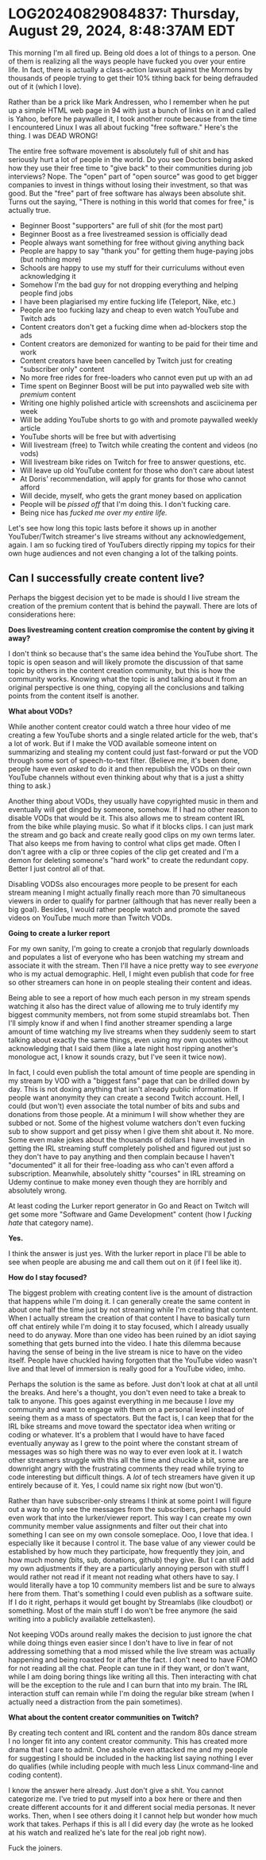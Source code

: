 # LOG20240829084837: Thursday, August 29, 2024, 8:48:37AM EDT

This morning I'm all fired up. Being old does a lot of things to a person. One of them is realizing all the ways people have fucked you over your entire life. In fact, there is actually a class-action lawsuit against the Mormons by thousands of people trying to get their 10% tithing back for being defrauded out of it (which I love).

Rather than be a prick like Mark Andressen, who I remember when he put up a simple HTML web page in 94 with just a bunch of links on it and called is Yahoo, before he paywalled it, I took another route because from the time I encountered Linux I was all about fucking "free software." Here's the thing. I was DEAD WRONG!

The entire free software movement is absolutely full of shit and has seriously hurt a lot of people in the world. Do you see Doctors being asked how they use their free time to "give back" to their communities during job interviews? Nope. The "open" part of "open source" was good to get bigger companies to invest in things without losing their investment, so that was good. But the "free" part of free software has always been absolute shit. Turns out the saying, "There is nothing in this world that comes for free," is actually true.

* Beginner Boost "supporters" are full of shit (for the most part)
* Beginner Boost as a free livestreamed session is officially dead
* People always want something for free without giving anything back
* People are happy to say "thank you" for getting them huge-paying jobs (but nothing more)
* Schools are happy to use my stuff for their curriculums without even acknowledging it
* Somehow I'm the bad guy for not dropping everything and helping people find jobs
* I have been plagiarised my entire fucking life (Teleport, Nike, etc.)
* People are too fucking lazy and cheap to even watch YouTube and Twitch ads
* Content creators don't get a fucking dime when ad-blockers stop the ads
* Content creators are demonized for wanting to be paid for their time and work
* Content creators have been cancelled by Twitch just for creating "subscriber only" content
* No more free rides for free-loaders who cannot even put up with an ad
* Time spent on Beginner Boost will be put into paywalled web site with *premium* content
* Writing one highly polished article with screenshots and asciicinema per week
* Will be adding YouTube shorts to go with and promote paywalled weekly article
* YouTube shorts will be free but with advertising
* Will livestream (free) to Twitch while creating the content and videos (no vods)
* Will livestream bike rides on Twitch for free to answer questions, etc.
* Will leave up old YouTube content for those who don't care about latest
* At Doris' recommendation, will apply for grants for those who cannot afford
* Will decide, myself, who gets the grant money based on application
* People will be *pissed off* that I'm doing this. I don't fucking care.
* Being nice has *fucked me over my entire life.*

Let's see how long this topic lasts before it shows up in another YouTuber/Twitch streamer's live streams without any acknowledgement, again. I am so fucking tired of YouTubers directly ripping my topics for their own huge audiences and not even changing a lot of the talking points.

## Can I successfully create content live?

Perhaps the biggest decision yet to be made is should I live stream the creation of the premium content that is behind the paywall. There are lots of considerations here:

**Does livestreaming content creation compromise the content by giving it away?**

I don't think so because that's the same idea behind the YouTube short. The topic is open season and will likely promote the discussion of that same topic by others in the content creation community, but this is how the community works. Knowing what the topic is and talking about it from an original perspective is one thing, copying all the conclusions and talking points from the content itself is another.

**What about VODs?**

While another content creator could watch a three hour video of me creating a few YouTube shorts and a single related article for the web, that's a lot of work. But if I make the VOD available someone intent on summarizing and stealing my content could just fast-forward or put the VOD through some sort of speech-to-text filter. (Believe me, it's been done, people have even *asked* to do it and then republish the VODs on their own YouTube channels without even thinking about why that is a just a shitty thing to ask.)

Another thing about VODs, they usually have copyrighted music in them and eventually will get dinged by someone, somehow. If I had no other reason to disable VODs that would be it. This also allows me to stream content IRL from the bike while playing music. So what if it blocks clips. I can just mark the stream and go back and create really good clips on my own terms later. That also keeps me from having to control what clips get made. Often I don't agree with a clip or three copies of the clip get created and I'm a demon for deleting someone's "hard work" to create the redundant copy. Better I just control all of that.

Disabling VODSs also encourages more people to be present for each stream meaning I might actually finally reach more than 70 simultaneous viewers in order to qualify for partner (although that has never really been a big goal). Besides, I would rather people watch and promote the saved videos on YouTube much more than Twitch VODs.

**Going to create a lurker report**

For my own sanity, I'm going to create a cronjob that regularly downloads and populates a list of everyone who has been watching my stream and associate it with the stream. Then I'll have a nice pretty way to see *everyone* who is my actual demographic. Hell, I might even publish that code for free so other streamers can hone in on people stealing their content and ideas.

Being able to see a report of how much each person in my stream spends watching it also has the direct value of allowing me to truly identify my biggest community members, not from some stupid streamlabs bot. Then I'll simply know if and when I find another streamer spending a large amount of time watching my live streams when they suddenly seem to start talking about exactly the same things, even using my own quotes without acknowledging that I said them (like a late night host ripping another's monologue act, I know it sounds crazy, but I've seen it twice now).

In fact, I could even publish the total amount of time people are spending in my stream by VOD with a "biggest fans" page that can be drilled down by day. This is not doxing anything that isn't already public information. If people want anonymity they can create a second Twitch account. Hell, I could (but won't) even associate the total number of bits and subs and donations from those people. At a minimum I will show whether they are subbed or not. Some of the highest volume watchers don't even fucking sub to show support and get pissy when I give them shit about it. No more. Some even make jokes about the thousands of dollars I have invested in getting the IRL streaming stuff completely polished and figured out just so they don't have to pay anything and then complain because I haven't "documented" it all for their free-loading ass who can't even afford a subscription. Meanwhile, absolutely shitty "courses" in IRL streaming on Udemy continue to make money even though they are horribly and absolutely wrong.

At least coding the Lurker report generator in Go and React on Twitch will get some more "Software and Game Development" content (how I *fucking hate* that category name).

**Yes.**

I think the answer is just yes. With the lurker report in place I'll be able to see when people are abusing me and call them out on it (if I feel like it).

**How do I stay focused?**

The biggest problem with creating content live is the amount of distraction that happens while I'm doing it. I can generally create the same content in about one half the time just by not streaming while I'm creating that content. When I actually stream the creation of that content I have to basically turn off chat entirely while I'm doing it to stay focused, which I already usually need to do anyway. More than one video has been ruined by an idiot saying something that gets burned into the video. I hate this dilemma because having the sense of being in the live stream is nice to have on the video itself. People have chuckled having forgotten that the YouTube video wasn't live and that level of immersion is really good for a YouTube video, imho.

Perhaps the solution is the same as before. Just don't look at chat at all until the breaks. And here's a thought, you don't even need to take a break to talk to anyone. This goes against everything in me because I *love* my community and want to engage with them on a personal level instead of seeing them as a mass of spectators. But the fact is, I can keep that for the IRL bike streams and move toward the spectator idea when writing or coding or whatever. It's a problem that I would have to have faced eventually anyway as I grew to the point where the constant stream of messages was so high there was no way to ever even look at it. I watch other streamers struggle with this all the time and chuckle a bit, some are downright angry with the frustrating comments they read while trying to code interesting but difficult things. A *lot* of tech streamers have given it up entirely because of it. Yes, I could name six right now (but won't).

Rather than have subscriber-only streams I think at some point I will figure out a way to only see the messages from the subscribers, perhaps I could even work that into the lurker/viewer report. This way I can create my own community member value assignments and filter out their chat into something I can see on my own console someplace. Ooo, I love that idea. I especially like it because I control it. The base value of any viewer could be established by how much they participate, how frequently they join, and how much money (bits, sub, donations, github) they give. But I can still add my own adjustments if they are a particularly annoying person with stuff I would rather not read if it meant not reading what others have to say. I would literally have a top 10 community members list and be sure to always here from them. That's something I could even publish as a software suite. If I do it right, perhaps it would get bought by Streamlabs (like cloudbot) or something. Most of the main stuff I do won't be free anymore (he said writing into a publicly available zettelkasten).

Not keeping VODs around really makes the decision to just ignore the chat while doing things even easier since I don't have to live in fear of not addressing something that a mod missed while the live stream was actually happening and being roasted for it after the fact. I don't need to have FOMO for not reading all the chat. People can tune in if they want, or don't want, while I am doing boring things like writing all this. Then interacting with chat will be the exception to the rule and I can burn that into my brain. The IRL interaction stuff can remain while I'm doing the regular bike stream (when I actually need a distraction from the pain sometimes).

**What about the content creator communities on Twitch?**

By creating tech content and IRL content and the random 80s dance stream I no longer fit into any content creator community. This has created more drama that I care to admit. One asshole even attacked me and my people for suggesting I should be included in the hacking list saying nothing I ever do qualifies (while including people with much less Linux command-line and coding content).

I know the answer here already. Just don't give a shit. You cannot categorize me. I've tried to put myself into a box here or there and then create different accounts for it and different social media personas. It never works. Then, when I see others doing it I cannot help but wonder how much work that takes. Perhaps if this is all I did every day (he wrote as he looked at his watch and realized he's late for the real job right now).

Fuck the joiners.
